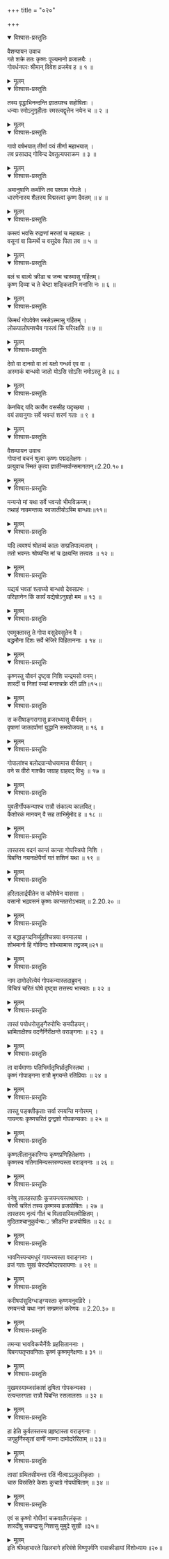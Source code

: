 +++
title = "०२०"

+++

<details open><summary>विश्वास-प्रस्तुतिः</summary>

वैशम्पायन उवाच  
गते शक्रे ततः कृष्णः पूज्यमानो व्रजालयैः ।  
गोवर्धनपरः श्रीमान् विवेश व्रजमेव ह ॥ १ ॥
</details>

<details><summary>मूलम्</summary>

वैशम्पायन उवाच  
गते शक्रे ततः कृष्णः पूज्यमानो व्रजालयैः ।  
गोवर्धनपरः श्रीमान् विवेश व्रजमेव ह ॥ १ ॥
</details>

<details open><summary>विश्वास-प्रस्तुतिः</summary>

तस्य वृद्धाभिनन्दन्ति ज्ञातयश्च सहोषिताः ।  
धन्याः स्मोऽनुगृहीताः स्मस्त्वद्वृत्तेन नयेन च ॥ २ ॥
</details>

<details><summary>मूलम्</summary>

तस्य वृद्धाभिनन्दन्ति ज्ञातयश्च सहोषिताः ।  
धन्याः स्मोऽनुगृहीताः स्मस्त्वद्वृत्तेन नयेन च ॥ २ ॥
</details>

<details open><summary>विश्वास-प्रस्तुतिः</summary>

गावो वर्षभयात् तीर्णा वयं तीर्णा महाभयात् ।  
तव प्रसादाद् गोविन्द देवतुल्यपराक्रम ॥ ३ ॥
</details>

<details><summary>मूलम्</summary>

गावो वर्षभयात् तीर्णा वयं तीर्णा महाभयात् ।  
तव प्रसादाद् गोविन्द देवतुल्यपराक्रम ॥ ३ ॥
</details>

<details open><summary>विश्वास-प्रस्तुतिः</summary>

अमानुषाणि कर्माणि तव पश्याम गोपते ।  
धारणेनास्य शैलस्य विद्मस्त्वां कृष्ण दैवतम् ॥ ४ ॥
</details>

<details><summary>मूलम्</summary>

अमानुषाणि कर्माणि तव पश्याम गोपते ।  
धारणेनास्य शैलस्य विद्मस्त्वां कृष्ण दैवतम् ॥ ४ ॥
</details>

<details open><summary>विश्वास-प्रस्तुतिः</summary>

कस्त्वं भवसि रुद्राणां मरुतां च महाबलः ।  
वसूनां वा किमर्थे च वसुदेवः पिता तव ॥ ५ ॥
</details>

<details><summary>मूलम्</summary>

कस्त्वं भवसि रुद्राणां मरुतां च महाबलः ।  
वसूनां वा किमर्थे च वसुदेवः पिता तव ॥ ५ ॥
</details>

<details open><summary>विश्वास-प्रस्तुतिः</summary>

बलं च बाल्ये क्रीडा च जन्म चास्मासु गर्हितम्।  
कृष्ण दिव्या च ते चेष्टा शङ्कितानि मनांसि नः ॥ ६ ॥
</details>

<details><summary>मूलम्</summary>

बलं च बाल्ये क्रीडा च जन्म चास्मासु गर्हितम्।  
कृष्ण दिव्या च ते चेष्टा शङ्कितानि मनांसि नः ॥ ६ ॥
</details>

<details open><summary>विश्वास-प्रस्तुतिः</summary>

किमर्थं गोपवेषेण रमसेऽस्मासु गर्हितम् ।  
लोकपालोपमश्चैव गास्त्वं किं परिरक्षसि ॥ ७ ॥
</details>

<details><summary>मूलम्</summary>

किमर्थं गोपवेषेण रमसेऽस्मासु गर्हितम् ।  
लोकपालोपमश्चैव गास्त्वं किं परिरक्षसि ॥ ७ ॥
</details>

<details open><summary>विश्वास-प्रस्तुतिः</summary>

देवो वा दानवो वा त्वं यक्षो गन्धर्व एव वा ।  
अस्माकं बान्धवो जातो योऽसि सोऽसि नमोऽस्तु ते ॥८॥
</details>

<details><summary>मूलम्</summary>

देवो वा दानवो वा त्वं यक्षो गन्धर्व एव वा ।  
अस्माकं बान्धवो जातो योऽसि सोऽसि नमोऽस्तु ते ॥८॥
</details>

<details open><summary>विश्वास-प्रस्तुतिः</summary>

केनचिद् यदि कार्येण वससीह यदृच्छया ।  
वयं तवानुगाः सर्वे भवन्तं शरणं गताः ॥ ९ ॥
</details>

<details><summary>मूलम्</summary>

केनचिद् यदि कार्येण वससीह यदृच्छया ।  
वयं तवानुगाः सर्वे भवन्तं शरणं गताः ॥ ९ ॥
</details>

<details open><summary>विश्वास-प्रस्तुतिः</summary>

वैशम्पायन उवाच  
गोपानां वचनं श्रुत्वा कृष्णः पद्मदलेक्षणः ।  
प्रत्युवाच स्मितं कृत्वा ज्ञातीन्सर्वान्समागतान्॥2.20.१०॥
</details>

<details><summary>मूलम्</summary>

वैशम्पायन उवाच  
गोपानां वचनं श्रुत्वा कृष्णः पद्मदलेक्षणः ।  
प्रत्युवाच स्मितं कृत्वा ज्ञातीन्सर्वान्समागतान्॥2.20.१०॥
</details>

<details open><summary>विश्वास-प्रस्तुतिः</summary>

मन्यन्ते मां यथा सर्वे भवन्तो भीमविक्रमम्।  
तथाहं नावमन्तव्यः स्वजातीयोऽस्मि बान्धवः॥११॥
</details>

<details><summary>मूलम्</summary>

मन्यन्ते मां यथा सर्वे भवन्तो भीमविक्रमम्।  
तथाहं नावमन्तव्यः स्वजातीयोऽस्मि बान्धवः॥११॥
</details>

<details open><summary>विश्वास-प्रस्तुतिः</summary>

यदि त्ववश्यं श्रोतव्यं कालः सम्प्रतिपाल्यताम् ।  
ततो भवन्तः श्रोष्यन्ति मां च द्रक्ष्यन्ति तत्त्वतः ॥ १२ ॥
</details>

<details><summary>मूलम्</summary>

यदि त्ववश्यं श्रोतव्यं कालः सम्प्रतिपाल्यताम् ।  
ततो भवन्तः श्रोष्यन्ति मां च द्रक्ष्यन्ति तत्त्वतः ॥ १२ ॥
</details>

<details open><summary>विश्वास-प्रस्तुतिः</summary>

यद्ययं भवतां श्लाघ्यो बान्धवो देवसप्रभः ।  
परिज्ञानेन किं कार्यं यद्येषोऽनुग्रहो मम ॥ १३ ॥
</details>

<details><summary>मूलम्</summary>

यद्ययं भवतां श्लाघ्यो बान्धवो देवसप्रभः ।  
परिज्ञानेन किं कार्यं यद्येषोऽनुग्रहो मम ॥ १३ ॥
</details>

<details open><summary>विश्वास-प्रस्तुतिः</summary>

एवमुक्तास्तु ते गोपा वसुदेवसुतेन वै ।  
बद्धमौना दिशः सर्वे भेजिरे पिहिताननाः ॥ १४ ॥
</details>

<details><summary>मूलम्</summary>

एवमुक्तास्तु ते गोपा वसुदेवसुतेन वै ।  
बद्धमौना दिशः सर्वे भेजिरे पिहिताननाः ॥ १४ ॥
</details>

<details open><summary>विश्वास-प्रस्तुतिः</summary>

कृष्णस्तु यौवनं दृष्ट्वा निशि चन्द्रमसो वनम्।  
शारदीं च निशां रम्यां मनश्चक्रे रतिं प्रति॥१५॥
</details>

<details><summary>मूलम्</summary>

कृष्णस्तु यौवनं दृष्ट्वा निशि चन्द्रमसो वनम्।  
शारदीं च निशां रम्यां मनश्चक्रे रतिं प्रति॥१५॥
</details>

<details open><summary>विश्वास-प्रस्तुतिः</summary>

स करीषाङ्गरागासु व्रजरथ्यासु वीर्यवान् ।  
वृषाणां जातदर्पाणां युद्धानि समयोजयत् ॥ १६ ॥
</details>

<details><summary>मूलम्</summary>

स करीषाङ्गरागासु व्रजरथ्यासु वीर्यवान् ।  
वृषाणां जातदर्पाणां युद्धानि समयोजयत् ॥ १६ ॥
</details>

<details open><summary>विश्वास-प्रस्तुतिः</summary>

गोपालांश्च बलोदग्रान्योधयामास वीर्यवान् ।  
वने स वीरो गाश्चैव जग्राह ग्राहवद् विभुः ॥ १७ ॥
</details>

<details><summary>मूलम्</summary>

गोपालांश्च बलोदग्रान्योधयामास वीर्यवान् ।  
वने स वीरो गाश्चैव जग्राह ग्राहवद् विभुः ॥ १७ ॥
</details>

<details open><summary>विश्वास-प्रस्तुतिः</summary>

युवतीर्गोपकन्याश्च रात्रौ संकाल्य कालवित्।  
कैशोरकं मानयन् वै सह ताभिर्मुमोद ह ॥ १८ ॥
</details>

<details><summary>मूलम्</summary>

युवतीर्गोपकन्याश्च रात्रौ संकाल्य कालवित्।  
कैशोरकं मानयन् वै सह ताभिर्मुमोद ह ॥ १८ ॥
</details>

<details open><summary>विश्वास-प्रस्तुतिः</summary>

तास्तस्य वदनं कान्तं कान्ता गोपस्त्रियो निशि ।  
पिबन्ति नयनाक्षेपैर्गां गतं शशिनं यथा ॥ १९ ॥
</details>

<details><summary>मूलम्</summary>

तास्तस्य वदनं कान्तं कान्ता गोपस्त्रियो निशि ।  
पिबन्ति नयनाक्षेपैर्गां गतं शशिनं यथा ॥ १९ ॥
</details>

<details open><summary>विश्वास-प्रस्तुतिः</summary>

हरितालार्द्रपीतेन स कौशेयेन वाससा ।  
वसानो भद्रवसनं कृष्णः कान्ततरोऽभवत् ॥ 2.20.२० ॥
</details>

<details><summary>मूलम्</summary>

हरितालार्द्रपीतेन स कौशेयेन वाससा ।  
वसानो भद्रवसनं कृष्णः कान्ततरोऽभवत् ॥ 2.20.२० ॥
</details>

<details open><summary>विश्वास-प्रस्तुतिः</summary>

स बद्धाङ्गदनिर्व्यूहश्चित्रया वनमालया ।  
शोभमानो हि गोविन्दः शोभयामास तद्व्रजम्॥२१॥
</details>

<details><summary>मूलम्</summary>

स बद्धाङ्गदनिर्व्यूहश्चित्रया वनमालया ।  
शोभमानो हि गोविन्दः शोभयामास तद्व्रजम्॥२१॥
</details>

<details open><summary>विश्वास-प्रस्तुतिः</summary>

नाम दामोदरेत्येवं गोपकन्यास्तदाब्रुवन् ।  
विचित्रं चरितं घोषे दृष्ट्वा तत्तस्य भास्वतः ॥ २२ ॥
</details>

<details><summary>मूलम्</summary>

नाम दामोदरेत्येवं गोपकन्यास्तदाब्रुवन् ।  
विचित्रं चरितं घोषे दृष्ट्वा तत्तस्य भास्वतः ॥ २२ ॥
</details>

<details open><summary>विश्वास-प्रस्तुतिः</summary>

तास्तं पयोधरोत्तुङ्गैरुरोभिः समपीडयन्।  
भ्रामिताक्षैश्च वदनैर्निरीक्षन्ते वराङ्गनाः ॥ २३ ॥
</details>

<details><summary>मूलम्</summary>

तास्तं पयोधरोत्तुङ्गैरुरोभिः समपीडयन्।  
भ्रामिताक्षैश्च वदनैर्निरीक्षन्ते वराङ्गनाः ॥ २३ ॥
</details>

<details open><summary>विश्वास-प्रस्तुतिः</summary>

ता वार्यमाणाः पतिभिर्मातृभिर्भ्रातृभिस्तथा ।  
कृष्णं गोपाङ्गना रात्रौ मृगयन्ते रतिप्रियाः ॥ २४ ॥
</details>

<details><summary>मूलम्</summary>

ता वार्यमाणाः पतिभिर्मातृभिर्भ्रातृभिस्तथा ।  
कृष्णं गोपाङ्गना रात्रौ मृगयन्ते रतिप्रियाः ॥ २४ ॥
</details>

<details open><summary>विश्वास-प्रस्तुतिः</summary>

तास्तु पङ्क्तीकृताः सर्वा रमयन्ति मनोरमम् ।  
गायन्त्यः कृष्णचरितं द्वन्द्वशो गोपकन्यकाः ॥ २५ ॥
</details>

<details><summary>मूलम्</summary>

तास्तु पङ्क्तीकृताः सर्वा रमयन्ति मनोरमम् ।  
गायन्त्यः कृष्णचरितं द्वन्द्वशो गोपकन्यकाः ॥ २५ ॥
</details>

<details open><summary>विश्वास-प्रस्तुतिः</summary>

कृष्णलीलानुकारिण्यः कृष्णप्रणिहितेक्षणाः ।  
कृष्णस्य गतिगामिन्यस्तरुण्यस्ता वराङ्गनाः ॥ २६ ॥
</details>

<details><summary>मूलम्</summary>

कृष्णलीलानुकारिण्यः कृष्णप्रणिहितेक्षणाः ।  
कृष्णस्य गतिगामिन्यस्तरुण्यस्ता वराङ्गनाः ॥ २६ ॥
</details>

<details open><summary>विश्वास-प्रस्तुतिः</summary>

वनेषु तालहस्ताग्रैः कूजयन्त्यस्तथापराः ।  
चेरुर्वै चरितं तस्य कृष्णस्य व्रजयोषितः । २७ ॥  
तास्तस्य नृत्यं गीतं च विलासस्मितवीक्षितम् ।  
मुदिताश्चानुकुर्वन्यः्र क्रीडन्ति व्रजयोषितः ॥ २८ ॥
</details>

<details><summary>मूलम्</summary>

वनेषु तालहस्ताग्रैः कूजयन्त्यस्तथापराः ।  
चेरुर्वै चरितं तस्य कृष्णस्य व्रजयोषितः । २७ ॥  
तास्तस्य नृत्यं गीतं च विलासस्मितवीक्षितम् ।  
मुदिताश्चानुकुर्वन्यः्र क्रीडन्ति व्रजयोषितः ॥ २८ ॥
</details>

<details open><summary>विश्वास-प्रस्तुतिः</summary>

भावनिस्पन्दमधुरं गायन्त्यस्ता वराङ्गनाः ।  
व्रजं गताः सुखं चेरुर्दामोदरपरायणाः ॥ २९ ॥
</details>

<details><summary>मूलम्</summary>

भावनिस्पन्दमधुरं गायन्त्यस्ता वराङ्गनाः ।  
व्रजं गताः सुखं चेरुर्दामोदरपरायणाः ॥ २९ ॥
</details>

<details open><summary>विश्वास-प्रस्तुतिः</summary>

करीषपांसुदिग्धाङ्ग्यस्ताः कृष्णमनुवव्रिरे ।  
रमयन्त्यो यथा नागं सम्प्रमत्तं करेणवः ॥ 2.20.३० ॥
</details>

<details><summary>मूलम्</summary>

करीषपांसुदिग्धाङ्ग्यस्ताः कृष्णमनुवव्रिरे ।  
रमयन्त्यो यथा नागं सम्प्रमत्तं करेणवः ॥ 2.20.३० ॥
</details>

<details open><summary>विश्वास-प्रस्तुतिः</summary>

तमन्या भावविकचैर्नेत्रैः प्रहसिताननाः ।  
पिबन्त्यतृप्तवनिताः कृष्णं कृष्णमृगेक्षणाः॥ ३१ ॥
</details>

<details><summary>मूलम्</summary>

तमन्या भावविकचैर्नेत्रैः प्रहसिताननाः ।  
पिबन्त्यतृप्तवनिताः कृष्णं कृष्णमृगेक्षणाः॥ ३१ ॥
</details>

<details open><summary>विश्वास-प्रस्तुतिः</summary>

मुखमस्याब्जसंकाशं तृषिता गोपकन्यकाः ।  
रत्यन्तरगता रात्रौ पिबन्ति रसलालसाः ॥ ३२ ॥
</details>

<details><summary>मूलम्</summary>

मुखमस्याब्जसंकाशं तृषिता गोपकन्यकाः ।  
रत्यन्तरगता रात्रौ पिबन्ति रसलालसाः ॥ ३२ ॥
</details>

<details open><summary>विश्वास-प्रस्तुतिः</summary>

हा हेति कुर्वतस्तस्य प्रहृष्टास्ता वराङ्गनाः ।  
जगृहुर्निस्सृतां वाणीं नाम्ना दामोदरेरिताम् ॥ ३३॥
</details>

<details><summary>मूलम्</summary>

हा हेति कुर्वतस्तस्य प्रहृष्टास्ता वराङ्गनाः ।  
जगृहुर्निस्सृतां वाणीं नाम्ना दामोदरेरिताम् ॥ ३३॥
</details>

<details open><summary>विश्वास-प्रस्तुतिः</summary>

तासां ग्रथितसीमन्ता रतिं नीत्वाऽऽकुलीकृताः ।  
चारु विस्रंसिरे केशाः कुचाग्रे गोपयोषिताम् ॥ ३४ ॥
</details>

<details><summary>मूलम्</summary>

तासां ग्रथितसीमन्ता रतिं नीत्वाऽऽकुलीकृताः ।  
चारु विस्रंसिरे केशाः कुचाग्रे गोपयोषिताम् ॥ ३४ ॥
</details>

<details open><summary>विश्वास-प्रस्तुतिः</summary>

एवं स कृष्णो गोपीनां चक्रवालैरलंकृतः ।  
शारदीषु सचन्द्रासु निशासु मुमुदे सुखी ॥३५॥
</details>

<details><summary>मूलम्</summary>

एवं स कृष्णो गोपीनां चक्रवालैरलंकृतः ।  
शारदीषु सचन्द्रासु निशासु मुमुदे सुखी ॥३५॥
</details>
इति श्रीमहाभारते खिलभागे हरिवंशे विष्णुपर्वणि रासक्रीडायां विंशोध्यायः॥२०॥